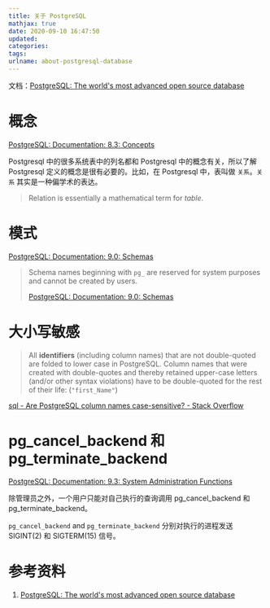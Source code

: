 ```yaml
---
title: 关于 PostgreSQL
mathjax: true
date: 2020-09-10 16:47:50
updated:
categories:
tags:
urlname: about-postgresql-database
---
```




<!-- more -->

文档：[PostgreSQL: The world's most advanced open source database](https://www.postgresql.org/)



# 概念

[PostgreSQL: Documentation: 8.3: Concepts](https://www.postgresql.org/docs/8.3/tutorial-concepts.html)

Postgresql 中的很多系统表中的列名都和 Postgresql 中的概念有关，所以了解 Postgresql 定义的概念是很有必要的。比如，在 Postgresql 中，表叫做 `关系`。`关系` 其实是一种偏学术的表达。

> Relation is essentially a mathematical term for *table*.









# 模式

[PostgreSQL: Documentation: 9.0: Schemas](https://www.postgresql.org/docs/9.0/ddl-schemas.html)

> Schema names beginning with `pg_` are reserved for system purposes and cannot be created by users.
>
> [PostgreSQL: Documentation: 9.0: Schemas](https://www.postgresql.org/docs/9.0/ddl-schemas.html)



# 大小写敏感

> All **identifiers** (including column names) that are not double-quoted are folded to lower case in PostgreSQL. Column names that were created with double-quotes and thereby retained upper-case letters (and/or other syntax violations) have to be double-quoted for the rest of their life: (`"first_Name"`)

[sql - Are PostgreSQL column names case-sensitive? - Stack Overflow](https://stackoverflow.com/questions/20878932/are-postgresql-column-names-case-sensitive)





# pg_cancel_backend 和 pg_terminate_backend

[PostgreSQL: Documentation: 9.3: System Administration Functions](https://www.postgresql.org/docs/9.3/functions-admin.html)

除管理员之外，一个用户只能对自己执行的查询调用 pg_cancel_backend 和 pg_terminate_backend。

`pg_cancel_backend` and `pg_terminate_backend` 分别对执行的进程发送 SIGINT(2) 和 SIGTERM(15) 信号。













# 参考资料

1. [PostgreSQL: The world's most advanced open source database](https://www.postgresql.org/)







